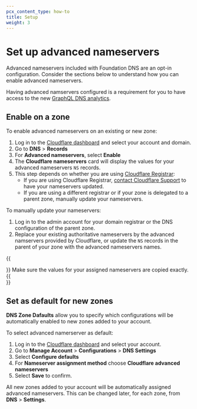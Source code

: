 ```yaml
---
pcx_content_type: how-to
title: Setup
weight: 3
---
```


# Set up advanced nameservers

Advanced nameservers included with Foundation DNS are an opt-in configuration. Consider the sections below to understand how you can enable advanced nameservers.

Having advanced namservers configured is a requirement for you to have access to the new [GraphQL DNS analytics](/dns/foundation-dns/graphql-analytics/).

## Enable on a zone

To enable advanced nameservers on an existing or new zone:

1. Log in to the [Cloudflare dashboard](https://dash.cloudflare.com/login) and select your account and domain.
2. Go to **DNS** > **Records**
3. For **Advanced nameservers**, select **Enable**
5. The **Cloudflare nameservers** card will display the values for your advanced nameservers `NS` records.
6. This step depends on whether you are using [Cloudflare Registrar](/registrar/):
    - If you are using Cloudflare Registrar, [contact Cloudflare Support](/support/contacting-cloudflare-support/) to have your nameservers updated.
    - If you are using a different registrar or if your zone is delegated to a parent zone, manually update your nameservers.

To manually update your nameservers:

1. Log in to the admin account for your domain registrar or the DNS configuration of the parent zone.
2. Replace your existing authoritative nameservers by the advanced namservers provided by Cloudflare, or update the `NS` records in the parent of your zone with the advanced nameservers names.

{{<Aside type="warning">}}
Make sure the values for your assigned nameservers are copied exactly.
{{</Aside>}}

## Set as default for new zones

**DNS Zone Dafaults** allow you to specify which configurations will be automatically enabled to new zones added to your account.

To select advanced namerserver as default:

1. Log in to the [Cloudflare dashboard](https://dash.cloudflare.com/login) and select your account.
2. Go to **Manage Account** > **Configurations** > **DNS Settings**
3. Select **Configure defaults**
4. For **Nameserver assignment method** choose **Cloudflare advanced nameservers**
5. Select **Save** to confirm.

All new zones added to your account will be automatically assigned advanced nameservers. This can be changed later, for each zone, from **DNS** > **Settings**.